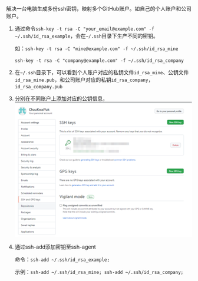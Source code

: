 解决一台电脑生成多份ssh密钥，映射多个GitHub账户。如自己的个人账户和公司账户。

1. 通过命令`ssh-key -t rsa -C "your_email@example.com" -f ~/.ssh/id_rsa_example`，会在`~/.ssh`目录下生产不同的密钥。
   
   如：`ssh-key -t rsa -C "mine@example.com" -f ~/.ssh/id_rsa_mine`
   
   ​		`ssh-key -t rsa -C "company@example.com" -f ~/.ssh/id_rsa_company`
2. 在`~/.ssh`目录下，可以看到个人账户对应的私钥文件`id_rsa_mine`、公钥文件`id_rsa_mine.pub`，和公司账户对应的私钥`id_rsa_company`，`id_rsa_company.pub`

3. 分别在不同账户上添加对应的公钥信息，<img src="GitHub.assets/image-20211015100139972.png" alt="image-20211015100139972" style="zoom: 50%;" />

4. 通过ssh-add添加密钥至ssh-agent
   
   命令：`ssh-add ~/.ssh/id_rsa_example;`
   
   示例：`ssh-add ~/.ssh/id_rsa_mine; ssh-add ~/.ssh/id_rsa_company;`

